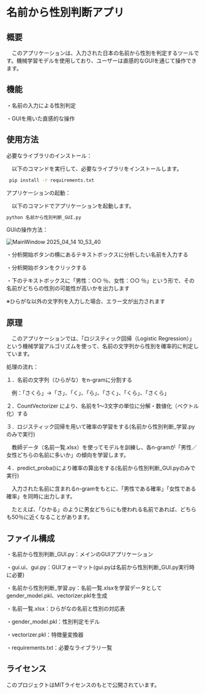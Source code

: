 # 名前から性別判断アプリ
## 概要
　このアプリケーションは、入力された日本の名前から性別を判定するツールです。機械学習モデルを使用しており、ユーザーは直感的なGUIを通じて操作できます。​

## 機能
・名前の入力による性別判定​

・GUIを用いた直感的な操作​

## 使用方法
必要なライブラリのインストール：

　以下のコマンドを実行して、必要なライブラリをインストールします。

```bash
 pip install -r requirements.txt
```

アプリケーションの起動：

　以下のコマンドでアプリケーションを起動します。

```bash
python 名前から性別判断_GUI.py
```

GUIの操作方法：

![MainWindow 2025_04_14 10_53_40](https://github.com/user-attachments/assets/91e99106-c0f2-4939-8df9-67d74837db8e)

・分析開始ボタンの横にあるテキストボックスに分析したい名前を入力する

・分析開始ボタンをクリックする

・下のテキストボックスに「男性：○○ ％、女性：○○ ％」という形で、その名前がどちらの性別の可能性が高いかを出力します

※ひらがな以外の文字列を入力した場合、エラー文が出力されます

## 原理

　このアプリケーションでは、「ロジスティック回帰（Logistic Regression）」という機械学習アルゴリズムを使って、名前の文字列から性別を確率的に判定しています。

処理の流れ：

１．名前の文字列（ひらがな）をn-gramに分割する

　例：「さくら」→「さ」、「く」、「ら」、「さく」、「くら」、「さくら」

２．CountVectorizer により、名前を1〜3文字の単位に分解・数値化（ベクトル化）する

３．ロジスティック回帰を用いて確率の学習をする(名前から性別判断_学習.pyのみで実行)

　教師データ（名前一覧.xlsx）を使ってモデルを訓練し、各n-gramが「男性／女性どちらの名前に多いか」の傾向を学習します。

４．predict_proba()により確率の算出をする(名前から性別判断_GUI.pyのみで実行)

　入力された名前に含まれるn-gramをもとに、「男性である確率」「女性である確率」を同時に出力します。
 
 　たとえば、「ひかる」のように男女どちらにも使われる名前であれば、どちらも50％に近くなることがあります。

## ファイル構成

・名前から性別判断_GUI.py：​メインのGUIアプリケーション​

・gui.ui、gui.py：GUIフォーマット(gui.pyは名前から性別判断_GUI.py実行時に必要)

・名前から性別判断_学習.py：名前一覧.xlsxを学習データとしてgender_model.pkl、vectorizer.pklを生成

・名前一覧.xlsx：ひらがなの名前と性別の対応表

・gender_model.pkl：​性別判定モデル​

・vectorizer.pkl：​特徴量変換器​

・requirements.txt：​必要なライブラリ一覧​

## ライセンス

このプロジェクトはMITライセンスのもとで公開されています。​




